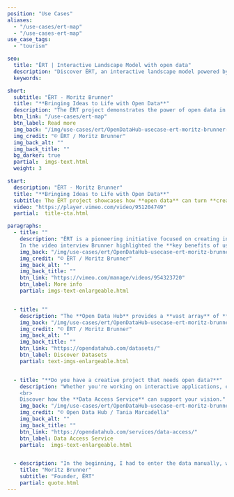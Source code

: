 ```yaml
---
position: "Use Cases"
aliases:
  - "/use-cases/ert-map"
  - "/use-cases-ert-map"
use_case_tags:
  - "tourism"

seo:
  title: "ËRT | Interactive Landscape Model with open data"
  description: "Discover ËRT, an interactive landscape model powered by topographical, environmental, and statistical data. Enhance creative projects with diverse data insights"
  keywords:

short:
  subtitle: "ËRT - Moritz Brunner"
  title: "**Bringing Ideas to Life with Open Data**"
  description: "The ËRT project demonstrates the power of open data in transforming creative concepts into innovative solutions. By integrating datasets from the Open Data Hub, ËRT replaced time-consuming manual data entry with scalable, efficient processes. This enabled the creation of interactive landscape models that combine physical terrain reliefs with real-time digital projections, offering new ways to engage with geographical information."
  btn_link: "/use-cases/ert-map"
  btn_label: Read more
  img_back: "/img/use-cases/ert/OpenDataHub-usecase-ert-moritz-brunner-01.jpg"
  img_credit: "© ËRT / Moritz Brunner"
  img_back_alt: ""
  img_back_title: ""
  bg_darker: true
  partial:  imgs-text.html
  weight: 3

start:
  description: "ËRT - Moritz Brunner"
  title: "**Bringing Ideas to Life with Open Data**"
  subtitle: The ËRT project showcases how **open data** can turn **creative ideas** into **impactful solutions**. Leveraging datasets from the Open Data Hub, ËRT transitioned from labor-intensive manual data entry to streamlined, scalable workflows. This innovation led to the development of interactive landscape models that merge CNC-milled terrain reliefs with dynamic digital projections, providing fresh and engaging methods to explore geographical information.
  video: "https://player.vimeo.com/video/951204749"
  partial:  title-cta.html

paragraphs:
  - title: ""
    description: "ËRT is a pioneering initiative focused on creating interactive 3D landscape models that enhance understanding of geographical areas through dynamic projection mapping. Founded by Moritz Brunner, ËRT integrates high-resolution CNC-milled reliefs with digital projections, offering a unique way to visualize and interact with geographical information.
    In the video interview Brunner highlighted the **key benefits of using open data**: the **vast quantity** and **variety of information** available, and its **easy integration** into new projects. By leveraging these open data sources, ËRT can provide richer, more comprehensive models that respond dynamically to real-world information."
    img_back: "/img/use-cases/ert/OpenDataHub-usecase-ert-moritz-brunner-01.jpg"
    img_credit: "© ËRT / Moritz Brunner"
    img_back_alt: ""
    img_back_title: ""
    btn_link: "https://vimeo.com/manage/videos/954323720"
    btn_label: More info
    partial: imgs-text-enlargeable.html


  - title: ""
    description: "The **Open Data Hub** provides a **vast array** of **topographical**, **environmental**, and **statistical data** that can be **easily integrated** into creative projects like ËRT. Access to these resources allowed the project to evolve rapidly, enhancing educational and tourism experiences while showcasing the potential of open data in creative industries."
    img_back: "/img/use-cases/ert/OpenDataHub-usecase-ert-moritz-brunner-02.jpg"
    img_credit: "© ËRT / Moritz Brunner"
    img_back_alt: ""
    img_back_title: ""
    btn_link: "https://opendatahub.com/datasets/"
    btn_label: Discover Datasets
    partial: text-imgs-enlargeable.html


  - title: "**Do you have a creative project that needs open data?**"
    description: "Whether you're working on interactive applications, educational tools, or other data-driven projects, the Open Data Hub can provide the resources you need to succeed. <br>
    <br>
    Discover how the **Data Access Service** can support your vision."
    img_back: "/img/use-cases/ert/OpenDataHub-usecase-ert-moritz-brunner-03.jpg"
    img_credit: "© Open Data Hub / Tania Marcadella"
    img_back_alt: ""
    img_back_title: ""
    btn_link: "https://opendatahub.com/services/data-access/"
    btn_label: Data Access Service
    partial:  imgs-text-enlargeable.html


  - description: "In the beginning, I had to enter the data manually, which was very time-consuming. I wanted to learn how to integrate open data sets to improve scalability and production time. ËRT was later enriched with data from the Open Data Hub."
    title: "Moritz Brunner"
    subtitle: "Founder, ËRT"
    partial: quote.html
---
```

